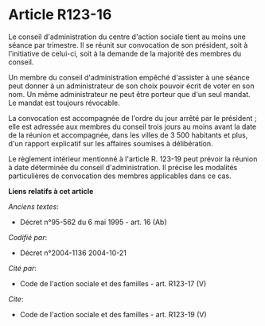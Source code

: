 # Article R123-16

Le conseil d'administration du centre d'action sociale tient au moins une séance par trimestre. Il se réunit sur convocation
de son président, soit à l'initiative de celui-ci, soit à la demande de la majorité des membres du conseil. 

Un membre du conseil d'administration empêché d'assister à une séance peut donner à un administrateur de son choix pouvoir
écrit de voter en son nom. Un même administrateur ne peut être porteur que d'un seul mandat. Le mandat est toujours
révocable. 

La convocation est accompagnée de l'ordre du jour arrêté par le président ; elle est adressée aux membres du conseil trois
jours au moins avant la date de la réunion et accompagnée, dans les villes de 3 500 habitants et plus, d'un rapport
explicatif sur les affaires soumises à délibération. 

Le règlement intérieur mentionné à l'article R. 123-19 peut prévoir la réunion à date déterminée du conseil d'administration.
Il précise les modalités particulières de convocation des membres applicables dans ce cas.

**Liens relatifs à cet article**

_Anciens textes_:

  - Décret n°95-562 du 6 mai 1995 - art. 16 (Ab)

_Codifié par_:

  - Décret n°2004-1136 2004-10-21

_Cité par_:

  - Code de l'action sociale et des familles - art. R123-17 (V)

_Cite_:

  - Code de l'action sociale et des familles - art. R123-19 (V)
